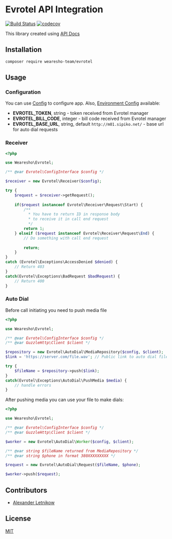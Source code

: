 # Evrotel API Integration
[![Build Status](https://travis-ci.org/wearesho-team/evrotel.svg?branch=master)](https://travis-ci.org/wearesho-team/evrotel)
[![codecov](https://codecov.io/gh/wearesho-team/evrotel/branch/master/graph/badge.svg)](https://codecov.io/gh/wearesho-team/evrotel)

This library created using
[API Docs](https://docs.google.com/document/d/10wGFGzql3ix8dH_JfXsp2BHyjbbFnEdZr089QRStAXY/edit#heading=h.la6q3gdlwnb9)
## Installation

```bash
composer require wearesho-team/evrotel
```

## Usage

### Configuration
You can use [Config](./src/Config.php) to configure app.
Also, [Environment Config](./src/EnvironmentConfig.php) available:
- **EVROTEL_TOKEN**, string - token received from Evrotel manager
- **EVROTEL_BILL_CODE**, integer - bill code received from Evrotel manager
- **EVROTEL_BASE_URL**, string, default `http://m01.sipiko.net/` - base url for auto dial requests

### Receiver

```php
<?php

use Wearesho\Evrotel;

/** @var Evrotel\ConfigInterface $config */

$receiver = new Evrotel\Receiver($config);

try {
    $request = $receiver->getRequest();
    
    if($request instanceof Evrotel\Receiver\Request\Start) {
        /**
          * You have to return ID in response body
          * to receive it in call end request  
          */
        return 1;
    } elseif ($request instanceof Evrotel\Receiver\Request\End) {
        // Do something with call end request
        
        return;
    }
}
catch (Evrotel\Exceptions\AccessDenied $denied) {
    // Return 403
}
catch(Evrotel\Exceptions\BadRequest $badRequest) {
    // Return 400
}
```

### Auto Dial
Before call initiating you need to push media file

```php
<?php

use Wearesho\Evrotel;

/** @var Evrotel\ConfigInterface $config */
/** @var GuzzleHttp\Client $client */

$repository = new Evrotel\AutoDial\MediaRepository($config, $client);
$link = 'https://server.com/file.wav'; // Public link to auto dial file, Mono, 16 Bits,8000Hz, wav

try {
    $fileName = $repository->push($link);
}
catch(Evrotel\Exceptions\AutoDial\PushMedia $media) {
    // handle errors
}
```

After pushing media you can use your file to make dials:
```php
<?php

use Wearesho\Evrotel;

/** @var Evrotel\ConfigInterface $config */
/** @var GuzzleHttp\Client $client */

$worker = new Evrotel\AutoDial\Worker($config, $client);

/** @var string $fileName returned from MediaRepository */
/** @var string $phone in format 380XXXXXXXXX */

$request = new Evrotel\AutoDial\Request($fileName, $phone);

$worker->push($request);
```

## Contributors
- [Alexander <Horat1us> Letnikow](mailto:reclamme@gmail.com)

## License
[MIT](./LICENSE)
